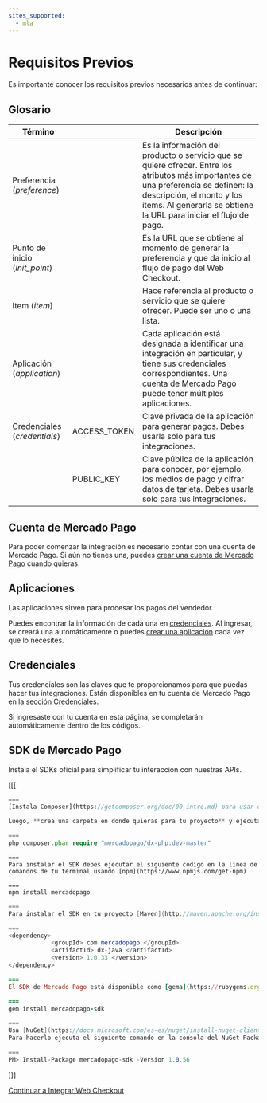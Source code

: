 ```yaml
---
sites_supported:
  - mla
---
```


# Requisitos Previos
Es importante conocer los requisitos previos necesarios antes de continuar: 

## Glosario

Término		| 							|	Descripción
------------	| ----------- 			| 	-----------
Preferencia (_preference_)	|							|	Es la información del producto o servicio que se quiere ofrecer. Entre los atributos más importantes de una preferencia se definen: la descripción, el monto y los items. Al generarla se obtiene la URL para iniciar el flujo de pago.
Punto de inicio (_init_point_) 	|							|	Es la URL que se obtiene al momento de generar la preferencia y que da inicio al flujo de pago del Web Checkout.
Item (_item_)			|							|	Hace referencia al producto o servicio que se quiere ofrecer. Puede ser uno o una lista.
Aplicación (_application_)|            | Cada aplicación está designada a identificar una integración en particular, y tiene sus credenciales correspondientes. Una cuenta de Mercado Pago puede tener múltiples aplicaciones. 
Credenciales (_credentials_) | ACCESS_TOKEN				|	Clave privada de la aplicación para generar pagos. Debes usarla solo para tus integraciones.
				|PUBLIC_KEY				|	Clave pública de la aplicación para conocer, por ejemplo, los medios de pago y cifrar datos de tarjeta. Debes usarla solo para tus integraciones.

## Cuenta de Mercado Pago

Para poder comenzar la integración es necesario contar con una cuenta de Mercado Pago.
Si aún no tienes una, puedes [crear una cuenta de Mercado Pago](https://www.mercadopago.com.ar/) cuando quieras.

## Aplicaciones

Las aplicaciones sirven para procesar los pagos del vendedor.

Puedes encontrar la información de cada una en [credenciales](https://www.mercadopago.com/mla/account/credentials). Al ingresar, se creará una automáticamente o puedes [crear una aplicación](https://applications.mercadopago.com/) cada vez que lo necesites. 
		

## Credenciales
Tus credenciales son las claves que te proporcionamos para que puedas hacer tus integraciones. Están disponibles en tu cuenta de Mercado Pago en la [sección Credenciales](https://www.mercadopago.com/mla/account/credentials).

Si ingresaste con tu cuenta en esta página, se completarán automáticamente dentro de los códigos.


## SDK de Mercado Pago
Instala el SDKs oficial para simplificar tu interacción con nuestras APIs.

[[[
```php
===
[Instala Composer](https://getcomposer.org/doc/00-intro.md) para usar el SDK. 

Luego, **crea una carpeta en donde quieras para tu proyecto** y ejecuta dentro de ella, el siguiente código desde la terminal:

===
php composer.phar require "mercadopago/dx-php:dev-master"
```
```node
===
Para instalar el SDK debes ejecutar el siguiente código en la línea de comandos de tu terminal usando [npm](https://www.npmjs.com/get-npm)

===
npm install mercadopago
```
```java
===
Para instalar el SDK en tu proyecto [Maven](http://maven.apache.org/install.html) agrega la siguiente dependencia en tu archivo pom.xml y luego ejecuta 'maven install'

===
<dependency>
		    <groupId> com.mercadopago </groupId>
		    <artifactId> dx-java </artifactId>
		    <version> 1.0.33 </version>
</dependency>
```
```ruby
===
El SDK de Mercado Pago está disponible como [gema](https://rubygems.org/gems/mercadopago-sdk), para instalarla debes ejecutar el siguiente código en la línea de comandos:

===
gem install mercadopago-sdk
```
```csharp
===
Usa [NuGet](https://docs.microsoft.com/es-es/nuget/install-nuget-client-tools) para instalar el SDK .NET de Mercado Pago.
Para hacerlo ejecuta el siguiente comando en la consola del NuGet Package Manager:

===
PM> Install-Package mercadopago-sdk -Version 1.0.56
```
]]]

[Continuar a Integrar Web Checkout]()